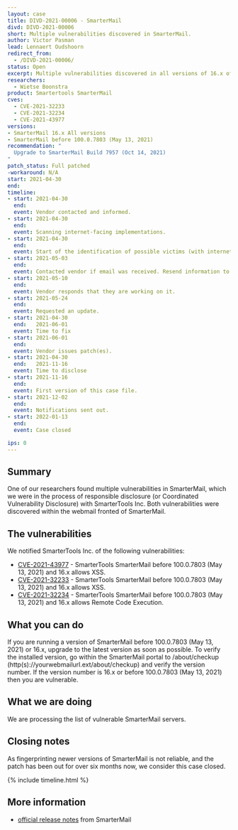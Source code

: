 ```yaml
---
layout: case
title: DIVD-2021-00006 - SmarterMail
divd: DIVD-2021-00006
short: Multiple vulnerabilities discovered in SmarterMail.
author: Victor Pasman
lead: Lennaert Oudshoorn
redirect_from:
  - /DIVD-2021-00006/
status: Open
excerpt: Multiple vulnerabilities discovered in all versions of 16.x of Smartertools SmarterMail and all versions before 100.0.7803 (May 13, 2021)
researchers:
  - Wietse Boonstra
product: Smartertools SmarterMail
cves:
  - CVE-2021-32233
  - CVE-2021-32234
  - CVE-2021-43977
versions:
- SmarterMail 16.x All versions
- SmarterMail before 100.0.7803 (May 13, 2021)
recommendation: "
  Upgrade to SmarterMail Build 7957 (Oct 14, 2021)
"
patch_status: Full patched
-workaround: N/A
start: 2021-04-30
end:   
timeline:
- start: 2021-04-30
  end:
  event: Vendor contacted and informed.
- start: 2021-04-30
  end:
  event: Scanning internet-facing implementations.
- start: 2021-04-30
  end:
  event: Start of the identification of possible victims (with internet-facing systems).
- start: 2021-05-03
  end:
  event: Contacted vendor if email was received. Resend information to vendor.
- start: 2021-05-10
  end:
  event: Vendor responds that they are working on it.
- start: 2021-05-24
  end:
  event: Requested an update.
- start: 2021-04-30
  end:   2021-06-01
  event: Time to fix
- start: 2021-06-01
  end:
  event: Vendor issues patch(es).
- start: 2021-04-30
  end:   2021-11-16
  event: Time to disclose
- start: 2021-11-16
  end:
  event: First version of this case file.
- start: 2021-12-02
  end:
  event: Notifications sent out.
- start: 2022-01-13
  end:
  event: Case closed

ips: 0
---
```

## Summary
One of our researchers found multiple vulnerabilities in SmarterMail, which we were in the process of responsible disclosure (or Coordinated Vulnerability Disclosure) with SmarterTools Inc. Both vulnerabilities were discovered within the webmail fronted of SmarterMail.

## The vulnerabilities
We notified SmarterTools Inc. of the following vulnerabilities:
* [CVE-2021-43977](https://csirt.divd.nl/cves/CVE-2021-43977) - SmarterTools SmarterMail before 100.0.7803 (May 13, 2021) and 16.x allows XSS.
* [CVE-2021-32233](https://csirt.divd.nl/cves/CVE-2021-32233) - SmarterTools SmarterMail before 100.0.7803 (May 13, 2021) and 16.x allows XSS.
* [CVE-2021-32234](https://csirt.divd.nl/cves/CVE-2021-32234) - SmarterTools SmarterMail before 100.0.7803 (May 13, 2021) and 16.x allows Remote Code Execution.

## What you can do
If you are running a version of SmarterMail before 100.0.7803 (May 13, 2021) or 16.x, upgrade to the latest version as soon as possible. To verify the installed version, go within the SmarterMail portal to /about/checkup (http(s)://yourwebmailurl.ext/about/checkup) and verify the version number. If the version number is 16.x or before 100.0.7803 (May 13, 2021) then you are vulnerable.

## What we are doing
We are processing the list of vulnerable SmarterMail servers.

## Closing notes
As fingerprinting newer versions of SmarterMail is not reliable, and the patch has been out for over six months now, we consider this case closed.

{% include timeline.html %}

## More information
* [official  release notes](https://www.smartertools.com/smartermail/release-notes/current) from SmarterMail
